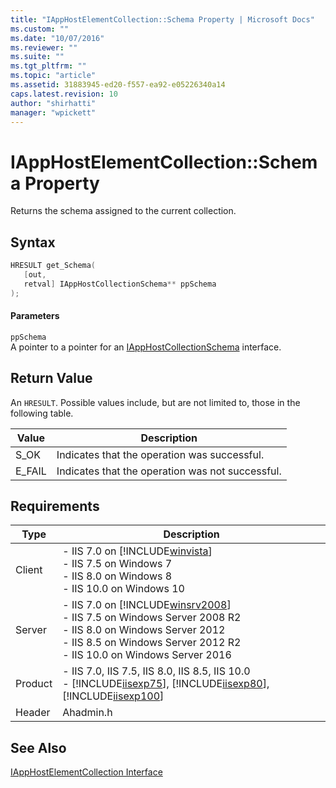 ```yaml
---
title: "IAppHostElementCollection::Schema Property | Microsoft Docs"
ms.custom: ""
ms.date: "10/07/2016"
ms.reviewer: ""
ms.suite: ""
ms.tgt_pltfrm: ""
ms.topic: "article"
ms.assetid: 31883945-ed20-f557-ea92-e05226340a14
caps.latest.revision: 10
author: "shirhatti"
manager: "wpickett"
---
```

# IAppHostElementCollection::Schema Property
Returns the schema assigned to the current collection.  
  
## Syntax  
  
```cpp  
HRESULT get_Schema(  
   [out,  
   retval] IAppHostCollectionSchema** ppSchema  
);  
```  
  
#### Parameters  
 `ppSchema`  
 A pointer to a pointer for an [IAppHostCollectionSchema](../../web-development-reference\webdev-native-api-reference/iapphostcollectionschema-interface.md) interface.  
  
## Return Value  
 An `HRESULT`. Possible values include, but are not limited to, those in the following table.  
  
|Value|Description|  
|-----------|-----------------|  
|S_OK|Indicates that the operation was successful.|  
|E_FAIL|Indicates that the operation was not successful.|  
  
## Requirements  
  
|Type|Description|  
|----------|-----------------|  
|Client|-   IIS 7.0 on [!INCLUDE[winvista](../../wmi-provider/includes/winvista-md.md)]<br />-   IIS 7.5 on Windows 7<br />-   IIS 8.0 on Windows 8<br />-   IIS 10.0 on Windows 10|  
|Server|-   IIS 7.0 on [!INCLUDE[winsrv2008](../../wmi-provider/includes/winsrv2008-md.md)]<br />-   IIS 7.5 on Windows Server 2008 R2<br />-   IIS 8.0 on Windows Server 2012<br />-   IIS 8.5 on Windows Server 2012 R2<br />-   IIS 10.0 on Windows Server 2016|  
|Product|-   IIS 7.0, IIS 7.5, IIS 8.0, IIS 8.5, IIS 10.0<br />-   [!INCLUDE[iisexp75](../../web-development-reference/native-code-api-reference/includes/iisexp75-md.md)], [!INCLUDE[iisexp80](../../web-development-reference/native-code-api-reference/includes/iisexp80-md.md)], [!INCLUDE[iisexp100](../../web-development-reference/native-code-api-reference/includes/iisexp100-md.md)]|  
|Header|Ahadmin.h|  
  
## See Also  
 [IAppHostElementCollection Interface](../../web-development-reference\webdev-native-api-reference/iapphostelementcollection-interface.md)